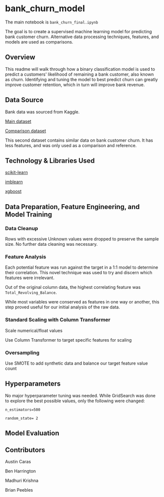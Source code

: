 # bank_churn_model

The main notebook is `bank_churn_final.ipynb`

The goal is to create a supervised machine learning model for predicting bank customer churn. Alternative data processing techniques, features, and models are used as comparisons. 


## Overview

This readme will walk through how a binary classification model is used to predict a customers' likelihood of remaining a bank customer, also known as churn. Identifying and tuning the model to best predict churn can greatly improve customer retention, which in turn will improve bank revenue.

## Data Source

Bank data was sourced from Kaggle.

[Main dataset](https://www.kaggle.com/datasets/teralasowmya/bankchurner)

[Comparison dataset](https://www.kaggle.com/datasets/mathchi/churn-for-bank-customers)

This second dataset contains similar data on bank customer churn. It has less features, and was only used as a comparison and reference.

## Technology & Libraries Used

[scikit-learn](https://scikit-learn.org/stable/supervised_learning.html#supervised-learning)

[imblearn](https://imbalanced-learn.org/stable/install.html)

[xgboost](https://xgboost.readthedocs.io/en/stable/install.html)


## Data Preparation, Feature Engineering, and Model Training

### Data Cleanup

Rows with excessive Unknown values were dropped to preserve the sample size. No further data cleaning was necessary.

### Feature Analysis

Each potential feature was run against the target in a 1:1 model to determine their correlation. This novel technique was used to try and discern which features were irrelevant.

Out of the original column data, the highest correlating feature was `Total_Revolving_Balance`.

While most variables were conserved as features in one way or another, this step proved useful for our initial analysis of the raw data.


### Standard Scaling with Column Transformer
Scale numerical/float values

Use Column Transformer to target specific features for scaling

### Oversampling
Use SMOTE to add synthetic data and balance our target feature value count


## Hyperparameters

No major hyperparameter tuning was needed. While GridSearch was done to explore the best possible values, only the following were changed:

`n_estimators=500`

`random_state= 2`

## Model Evaluation

## Contributors

Austin Caras

Ben Harrington

Madhuri Krishna

Brian Peebles

